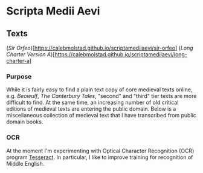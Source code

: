 # Scripta Medii Aevi

## Texts

(*Sir Orfeo*)[https://calebmolstad.github.io/scriptamediiaevi/sir-orfeo]
(*Long Charter Version A*)[https://calebmolstad.github.io/scriptamediiaevi/long-charter-a]

### Purpose
While it is fairly easy to find a plain text copy of core medieval texts online, e.g. *Beowulf*, *The Canterbury Tales*, "second" and "third" tier texts are more difficult to find. At the same time, an increasing number of old critical editions of medieval texts are entering the public domain. Below is a miscellaneous collection of medieval text that I have transcribed from public domain books.

### OCR
At the moment I'm experimenting with Optical Character Recognition (OCR) program [Tesseract](https://github.com/tesseract-ocr/tesseract). In particular, I like to improve training for recognition of Middle English.
